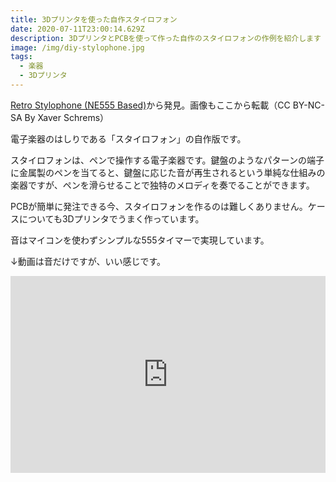 ```yaml
---
title: 3Dプリンタを使った自作スタイロフォン
date: 2020-07-11T23:00:14.629Z
description: 3DプリンタとPCBを使って作った自作のスタイロフォンの作例を紹介します
image: /img/diy-stylophone.jpg
tags:
  - 楽器
  - 3Dプリンタ
---
```

[Retro Stylophone (NE555 Based)](https://www.instructables.com/id/Retro-Stylophone-NE555-Based/)から発見。画像もここから転載（CC BY-NC-SA By Xaver Schrems）

電子楽器のはしりである「スタイロフォン」の自作版です。

スタイロフォンは、ペンで操作する電子楽器です。鍵盤のようなパターンの端子に金属製のペンを当てると、鍵盤に応じた音が再生されるという単純な仕組みの楽器ですが、ペンを滑らせることで独特のメロディを奏でることができます。

PCBが簡単に発注できる今、スタイロフォンを作るのは難しくありません。ケースについても3Dプリンタでうまく作っています。

音はマイコンを使わずシンプルな555タイマーで実現しています。

↓動画は音だけですが、いい感じです。

<iframe width="100%" height="315" src="https://www.youtube.com/embed/qkrIDfFSjCs" frameborder="0" allow="accelerometer; autoplay; encrypted-media; gyroscope; picture-in-picture" allowfullscreen></iframe>
